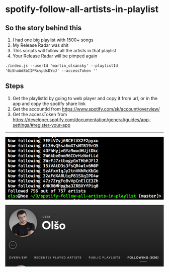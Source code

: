 # spotify-follow-all-artists-in-playlist

## So the story behind this

1. I had one big playlist with 1500+ songs
2. My Release Radar was shit
3. This scripts will follow all the artists in that playlist
4. Your Release Radar will be pimped again

```
./index.js --userId 'martin_olsansky' --playlistId '0iShoAd8bIIPRcvpdsDYoJ' --accessToken ''
```

## Steps

1. Get the playlistId by going to web player and copy it from url, or in the app and copy the spotify share link
2. Get the accountId from https://www.spotify.com/sk/account/overview/
3. Get the accessToken from https://developer.spotify.com/documentation/general/guides/app-settings/#register-your-app

---

![Screenshot 1](Screen%20Shot%202018-06-10%20at%2023.47.46.png)

![Screenshot 2](Screen%20Shot%202018-06-10%20at%2023.48.05.png)
